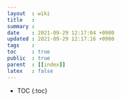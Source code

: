 ```yaml
---
layout  : wiki
title   : 
summary : 
date    : 2021-09-29 12:17:04 +0900
updated : 2021-09-29 12:17:16 +0900
tags    : 
toc     : true
public  : true
parent  : [[index]]
latex   : false
---
```

* TOC
{:toc}

# 
